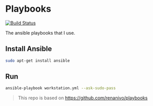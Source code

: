 Playbooks
=========

[![Build Status](https://travis-ci.org/drgarcia1986/playbooks.svg)](https://travis-ci.org/drgarcia1986/playbooks)

The ansible playbooks that I use.

Install Ansible
---------------

```bash
sudo apt-get install ansible
```

Run
---

```bash
ansible-playbook workstation.yml --ask-sudo-pass
```

> This repo is based on https://github.com/renanivo/playbooks
